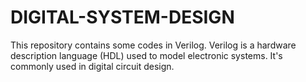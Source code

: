 # DIGITAL-SYSTEM-DESIGN
This repository contains some codes in Verilog. Verilog is a hardware description language (HDL) used to model electronic systems. It's commonly used in digital circuit design.

